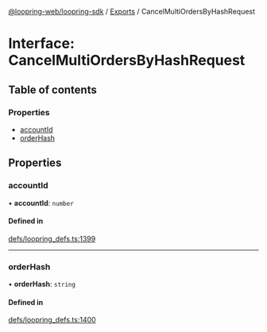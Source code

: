 [@loopring-web/loopring-sdk](../README.md) / [Exports](../modules.md) / CancelMultiOrdersByHashRequest

# Interface: CancelMultiOrdersByHashRequest

## Table of contents

### Properties

- [accountId](CancelMultiOrdersByHashRequest.md#accountid)
- [orderHash](CancelMultiOrdersByHashRequest.md#orderhash)

## Properties

### accountId

• **accountId**: `number`

#### Defined in

[defs/loopring_defs.ts:1399](https://github.com/Loopring/loopring_sdk/blob/81e0b16/src/defs/loopring_defs.ts#L1399)

___

### orderHash

• **orderHash**: `string`

#### Defined in

[defs/loopring_defs.ts:1400](https://github.com/Loopring/loopring_sdk/blob/81e0b16/src/defs/loopring_defs.ts#L1400)
